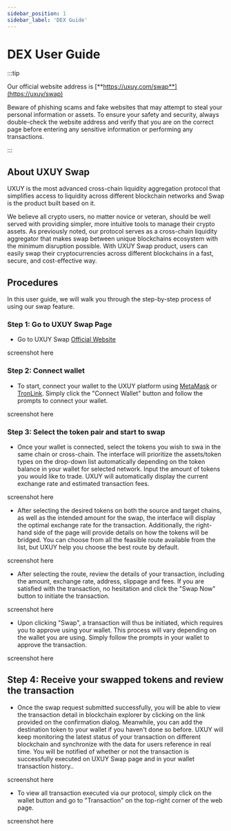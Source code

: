 ```yaml
---
sidebar_position: 1
sidebar_label: 'DEX Guide'
---
```

# DEX User Guide
:::tip

Our official website address is [**https://uxuy.com/swap**](https://uxuy/swap)

Beware of phishing scams and fake websites that may attempt to steal your personal information or assets. To ensure your safety and security, always double-check the website address and verify that you are on the correct page before entering any sensitive information or performing any transactions.

:::

## About UXUY Swap

UXUY is the most advanced cross-chain liquidity aggregation protocol that simplifies access to liquidity across different blockchain networks and Swap is the product built based on it.

We believe all crypto users, no matter novice or veteran, should be well served with providing simpler, more intuitive tools to manage their crypto assets. As previously noted, our protocol serves as a cross-chain liquidity aggregator that makes swap between unique blockchains ecosystem with the minimum disruption possible. With UXUY Swap product, users can easily swap their cryptocurrencies across different blockchains in a fast, secure, and cost-effective way.

## Procedures
In this user guide, we will walk you through the step-by-step process of using our swap feature.
### Step 1: Go to UXUY Swap Page
- Go to UXUY Swap [Official Website](https://uxuy.com/swap)

screenshot here

### Step 2: Connect wallet
- To start, connect your wallet to the UXUY platform using [MetaMask](https://metamask.io/) or [TronLink](https://www.tronlink.org/). Simply click the "Connect Wallet" button and follow the prompts to connect your wallet.

screenshot here

### Step 3: Select the token pair and start to swap
- Once your wallet is connected, select the tokens you wish to swa in the same chain or cross-chain. The interface will prioritize the assets/token types on the drop-down list automatically depending on the token balance in your wallet for selected network. Input the amount of tokens you would like to trade. UXUY will automatically display the current exchange rate and estimated transaction fees.

screenshot here

- After selecting the desired tokens on both the source and target chains, as well as the intended amount for the swap, the interface will display the optimal exchange rate for the transaction. Additionally, the right-hand side of the page will provide details on how the tokens will be bridged. You can choose from all the feasible route available from the list, but UXUY help you choose the best route by default.

screenshot here

- After selecting the route, review the details of your transaction, including the amount, exchange rate, address, slippage and fees. If you are satisfied with the transaction, no hesitation and click the "Swap Now" button to initiate the transaction.

screenshot here

- Upon clicking "Swap", a transaction will thus be initiated, which requires you to approve using your wallet. This process will vary depending on the wallet you are using. Simply follow the prompts in your wallet to approve the transaction.

screenshot here

## Step 4: Receive your swapped tokens and review the transaction

- Once the swap request submitted successfully, you will be able to view the transaction detail in blockchain explorer by clicking on the link provided on the confirmation dialog. Meanwhile, you can add the destination token to your wallet if you haven't done so before. UXUY will keep monitoring the latest status of your transaction on different blockchain and synchronize with the data for users reference in real time. You will be notified of whether or not the transaction is successfully executed on UXUY Swap page and in your wallet transaction history..

screenshot here

- To view all transaction executed via our protocol, simply click on the wallet button and go to "Transaction" on the top-right corner of the web page.

screenshot here